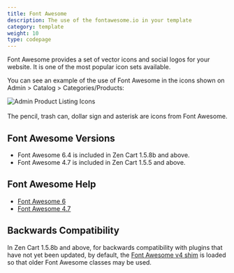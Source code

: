 ```yaml
---
title: Font Awesome 
description: The use of the fontawesome.io in your template 
category: template
weight: 10
type: codepage
---
```


Font Awesome provides a set of vector icons and social logos for your website.   It is one of the most popular icon sets available. 

You can see an example of the use of Font Awesome in the icons shown on Admin > Catalog > Categories/Products: 

<img src="/images/products_icons.png" alt="Admin Product Listing Icons" /> 
<br clear="all" />
<br>
The pencil, trash can, dollar sign and asterisk are icons from Font Awesome.

<br>

## Font Awesome Versions
- Font Awesome 6.4 is included in Zen Cart 1.5.8b and above.  
- Font Awesome 4.7 is included in Zen Cart 1.5.5 and above.  

## Font Awesome Help 

- [Font Awesome 6](https://fontawesome.com/v6/docs)
- [Font Awesome 4.7](https://fontawesome.com/v4.7.0/)

## Backwards Compatibility 

In Zen Cart 1.5.8b and above, for backwards compatibility with plugins that have not yet been updated, by default, the [Font Awesome v4 shim](https://fontawesome.com/v5/docs/web/setup/upgrade-from-v4) is loaded so that older Font Awesome classes may be used.

